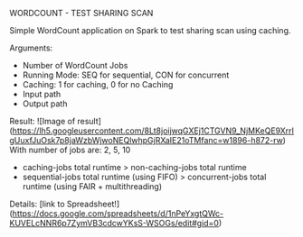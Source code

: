WORDCOUNT - TEST SHARING SCAN

Simple WordCount application on Spark to test sharing scan using caching.

Arguments:
- Number of WordCount Jobs
- Running Mode: SEQ for sequential, CON for concurrent
- Caching: 1 for caching, 0 for no Caching
- Input path
- Output path

Result:
![Image of result]
(https://lh5.googleusercontent.com/8Lt8joijwqGXEj1CTGVN9_NjMKeQE9XrrIgUuxfJuOsk7p8jaWzbWjwoNEQlwhpGjRXaIE21oTMfanc=w1896-h872-rw)
With number of jobs are: 2, 5, 10
- caching-jobs total runtime > non-caching-jobs total runtime
- sequential-jobs total runtime (using FIFO) > concurrent-jobs total runtime (using FAIR + multithreading)

Details: [link to Spreadsheet!] (https://docs.google.com/spreadsheets/d/1nPeYxgtQWc-KUVELcNNR6p7ZymVB3cdcwYKsS-WSOGs/edit#gid=0)
